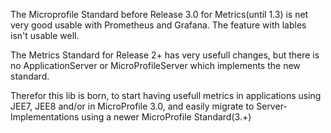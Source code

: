 The Microprofile Standard before Release 3.0 for Metrics(until 1.3) is net very good usable with Prometheus and Grafana. The feature with lables isn't usable well.

The Metrics Standard for Release 2+ has very usefull changes, but there is no ApplicationServer or MicroProfileServer which implements the new standard.

Therefor this lib is born, to start having usefull metrics in applications using JEE7, JEE8 and/or in MicroProfile 3.0, and easily migrate to Server-Implementations using a newer MicroProfile Standard(3.+)
